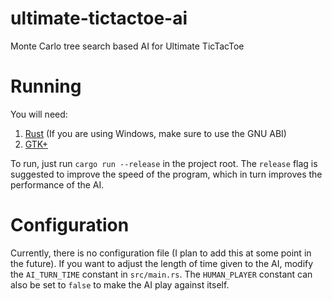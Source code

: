 # ultimate-tictactoe-ai
Monte Carlo tree search based AI for Ultimate TicTacToe

# Running
You will need:
1. [Rust](https://www.rust-lang.org/en-US/) (If you are using Windows, make sure to use the GNU ABI)
2. [GTK+](https://www.gtk.org/download/index.php)

To run, just run `cargo run --release` in the project root. The `release` flag is suggested to improve the speed of the program, which in turn improves the performance of the AI.

# Configuration
Currently, there is no configuration file (I plan to add this at some point in the future). If you want to adjust the length of time given to the AI, modify the `AI_TURN_TIME` constant in `src/main.rs`. The `HUMAN_PLAYER` constant can also be set to `false` to make the AI play against itself.
